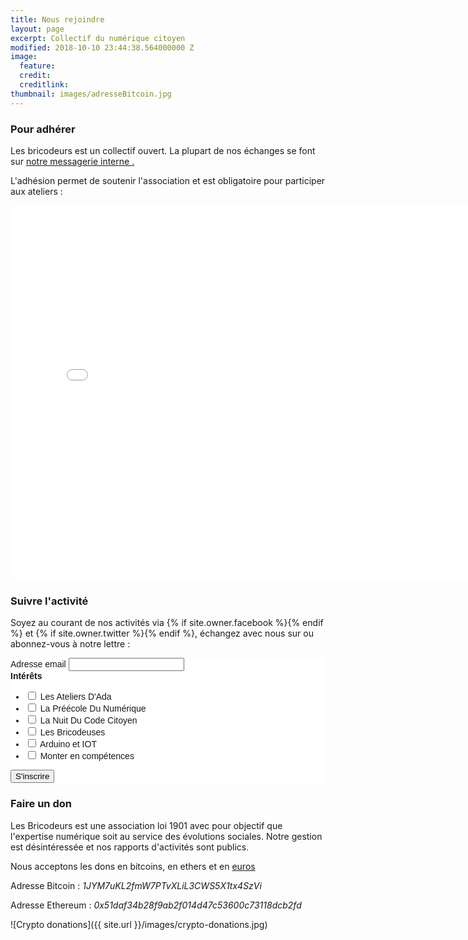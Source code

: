 ```yaml
---
title: Nous rejoindre
layout: page
excerpt: Collectif du numérique citoyen
modified: 2018-10-10 23:44:38.564000000 Z
image:
  feature: 
  credit: 
  creditlink: 
thumbnail: images/adresseBitcoin.jpg
---
```



### Pour adhérer 

Les bricodeurs est un collectif ouvert. La plupart de nos échanges se font sur <a href="https://join.slack.com/t/bricodeurs/shared_invite/{{ site.owner.slack }}" title="{{ site.owner.name}} on Slack" target="_blank"> notre messagerie interne <i class="fa fa-slack"></i>.</a>

L'adhésion permet de soutenir l'association et est obligatoire pour participer aux ateliers : 
<iframe id="haWidget" src="//www.helloasso.com/widgets/adhesion.aspx?beneficiaire=les-bricodeurs&campagne=adhesions-bricodeurs-2016&color=%237092da" style="width:780px;height:600px;border:none;" onload="scroll(0,0);"></iframe>

### Suivre l'activité 

Soyez au courant de nos activités via {% if site.owner.facebook %}<a href="http://facebook.com/{{ site.owner.facebook }}" title="{{ site.owner.name}} on Facebook" target="_blank"><i class="fa fa-facebook-square "></i></a>{% endif %}
	et 
{% if site.owner.twitter %}<a href="http://twitter.com/{{ site.owner.twitter }}" title="{{ site.owner.name}} on Twitter" target="_blank"><i class="fa fa-twitter-square "></i></a>{% endif %}, échangez avec nous sur <a href="https://join.slack.com/t/bricodeurs/shared_invite/{{ site.owner.slack }}" title="{{ site.owner.name}} on Slack" target="_blank"><i class="fa fa-slack"> </i></a> ou abonnez-vous à notre lettre :	


<!-- Begin Mailchimp Signup Form -->
<link href="//cdn-images.mailchimp.com/embedcode/classic-10_7.css" rel="stylesheet" type="text/css">
<style type="text/css">
	#mc_embed_signup{background:#fff; clear:left; font:14px Helvetica,Arial,sans-serif; }
	/* Add your own Mailchimp form style overrides in your site stylesheet or in this style block.
	   We recommend moving this block and the preceding CSS link to the HEAD of your HTML file. */
</style>
<div id="mc_embed_signup">
<form action="https://lesbricodeurs.us12.list-manage.com/subscribe/post?u=bbbb42e1640719973809dfb8c&amp;id=d2048e10ec" method="post" id="mc-embedded-subscribe-form" name="mc-embedded-subscribe-form" class="validate" target="_blank" novalidate>
    <div id="mc_embed_signup_scroll">
<div class="mc-field-group">
	<label for="mce-EMAIL">Adresse email 
</label>
	<input type="email" value="" name="EMAIL" class="required email" id="mce-EMAIL">
</div>
<div class="mc-field-group input-group">
    <strong>Intérêts </strong>
    <ul><li><input type="checkbox" value="32" name="group[18157][32]" id="mce-group[18157]-18157-0"><label for="mce-group[18157]-18157-0"> Les Ateliers D'Ada</label></li>
<li><input type="checkbox" value="64" name="group[18157][64]" id="mce-group[18157]-18157-1"><label for="mce-group[18157]-18157-1"> La Préécole Du Numérique</label></li>
<li><input type="checkbox" value="128" name="group[18157][128]" id="mce-group[18157]-18157-2"><label for="mce-group[18157]-18157-2"> La Nuit Du Code Citoyen</label></li>
<li><input type="checkbox" value="256" name="group[18157][256]" id="mce-group[18157]-18157-3"><label for="mce-group[18157]-18157-3"> Les Bricodeuses</label></li>
<li><input type="checkbox" value="512" name="group[18157][512]" id="mce-group[18157]-18157-4"><label for="mce-group[18157]-18157-4"> Arduino et IOT</label></li>
<li><input type="checkbox" value="1024" name="group[18157][1024]" id="mce-group[18157]-18157-5"><label for="mce-group[18157]-18157-5"> Monter en compétences</label></li>
</ul>
</div>
	<div id="mce-responses" class="clear">
		<div class="response" id="mce-error-response" style="display:none"></div>
		<div class="response" id="mce-success-response" style="display:none"></div>
	</div>    <!-- real people should not fill this in and expect good things - do not remove this or risk form bot signups-->
    <div style="position: absolute; left: -5000px;" aria-hidden="true"><input type="text" name="b_bbbb42e1640719973809dfb8c_d2048e10ec" tabindex="-1" value=""></div>
    <div class="clear"><input type="submit" value="S'inscrire" name="subscribe" id="mc-embedded-subscribe" class="button"></div>
    </div>
</form>
</div>
<script type='text/javascript' src='//s3.amazonaws.com/downloads.mailchimp.com/js/mc-validate.js'></script><script type='text/javascript'>(function($) {window.fnames = new Array(); window.ftypes = new Array();fnames[0]='EMAIL';ftypes[0]='email'; /*
 * Translated default messages for the $ validation plugin.
 * Locale: FR
 */
$.extend($.validator.messages, {
        required: "Ce champ est requis.",
        remote: "Veuillez remplir ce champ pour continuer.",
        email: "Veuillez entrer une adresse email valide.",
        url: "Veuillez entrer une URL valide.",
        date: "Veuillez entrer une date valide.",
        dateISO: "Veuillez entrer une date valide (ISO).",
        number: "Veuillez entrer un nombre valide.",
        digits: "Veuillez entrer (seulement) une valeur numérique.",
        creditcard: "Veuillez entrer un numéro de carte de crédit valide.",
        equalTo: "Veuillez entrer une nouvelle fois la même valeur.",
        accept: "Veuillez entrer une valeur avec une extension valide.",
        maxlength: $.validator.format("Veuillez ne pas entrer plus de {0} caractères."),
        minlength: $.validator.format("Veuillez entrer au moins {0} caractères."),
        rangelength: $.validator.format("Veuillez entrer entre {0} et {1} caractères."),
        range: $.validator.format("Veuillez entrer une valeur entre {0} et {1}."),
        max: $.validator.format("Veuillez entrer une valeur inférieure ou égale à {0}."),
        min: $.validator.format("Veuillez entrer une valeur supérieure ou égale à {0}.")
});}(jQuery));var $mcj = jQuery.noConflict(true);</script>
<!--End mc_embed_signup-->

### Faire un don

Les Bricodeurs est une association loi 1901 avec pour objectif que l'expertise numérique soit au service des évolutions sociales. Notre gestion est désintéressée et nos rapports d'activités sont publics.

Nous acceptons les dons en bitcoins, en ethers et en [euros](https://www.helloasso.com/associations/les-bricodeurs/formulaires/1)

Adresse Bitcoin : *1JYM7uKL2fmW7PTvXLiL3CWS5X1tx4SzVi*

Adresse Ethereum : *0x51daf34b28f9ab2f014d47c53600c73118dcb2fd*

![Crypto donations]({{ site.url }}/images/crypto-donations.jpg)
